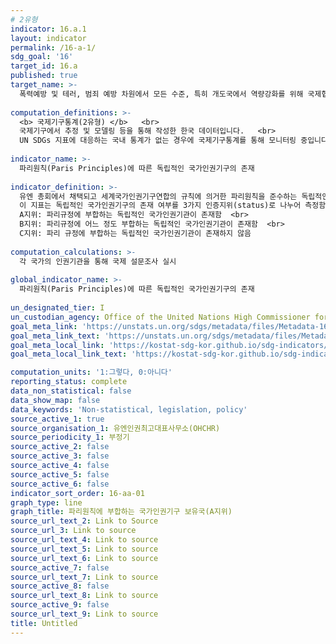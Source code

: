 ```yaml
---
# 2유형 
indicator: 16.a.1
layout: indicator
permalink: /16-a-1/
sdg_goal: '16'
target_id: 16.a
published: true
target_name: >-
  폭력예방 및 테러, 범죄 예방 차원에서 모든 수준, 특히 개도국에서 역량강화를 위해 국제협력 등을 포함하여 관련된 국내 제도 강화
  
computation_definitions: >-
  <b> 국제기구통계(2유형) </b>   <br>
  국제기구에서 추정 및 모델링 등을 통해 작성한 한국 데이터입니다.   <br>
  UN SDGs 지표에 대응하는 국내 통계가 없는 경우에 국제기구통계를 통해 모니터링 중입니다. 
  
indicator_name: >-
  파리원칙(Paris Principles)에 따른 독립적인 국가인권기구의 존재
  
indicator_definition: >-
  유엔 총회에서 채택되고 세계국가인권기구연합의 규칙에 의거한 파리원칙을 준수하는 독립적인 국가 인권기관의 존재 여부 측정.<br>
  이 지표는 독립적인 국가인권기구의 존재 여부를 3가지 인증지위(status)로 나누어 측정함   <br>
  A지위: 파리규정에 부합하는 독립적인 국가인권기관이 존재함  <br>
  B지위: 파리규정에 어느 정도 부합하는 독립적인 국가인권기관이 존재함  <br>
  C지위: 파리 규정에 부합하는 독립적인 국가인권기관이 존재하지 않음
  
computation_calculations: >-
  각 국가의 인권기관을 통해 국제 설문조사 실시
  
global_indicator_name: >-
  파리원칙(Paris Principles)에 따른 독립적인 국가인권기구의 존재
  
un_designated_tier: I
un_custodian_agency: Office of the United Nations High Commissioner for Human Rights (OHCHR)
goal_meta_link: 'https://unstats.un.org/sdgs/metadata/files/Metadata-16-0a-01.pdf'
goal_meta_link_text: 'https://unstats.un.org/sdgs/metadata/files/Metadata-16-0a-01.pdf'
goal_meta_local_link: 'https://kostat-sdg-kor.github.io/sdg-indicators/public/data/Metadata-16-0a-01_KOR.pdf'
goal_meta_local_link_text: 'https://kostat-sdg-kor.github.io/sdg-indicators/public/data/Metadata-16-0a-01_KOR.pdf'

computation_units: '1:그렇다, 0:아니다'
reporting_status: complete
data_non_statistical: false
data_show_map: false
data_keywords: 'Non-statistical, legislation, policy'
source_active_1: true
source_organisation_1: 유엔인권최고대표사무소(OHCHR)
source_periodicity_1: 부정기
source_active_2: false
source_active_3: false
source_active_4: false
source_active_5: false
source_active_6: false
indicator_sort_order: 16-aa-01
graph_type: line
graph_title: 파리원칙에 부합하는 국가인권기구 보유국(A지위) 
source_url_text_2: Link to Source
source_url_3: Link to source
source_url_text_4: Link to source
source_url_text_5: Link to source
source_url_text_6: Link to source
source_active_7: false
source_url_text_7: Link to source
source_active_8: false
source_url_text_8: Link to source
source_active_9: false
source_url_text_9: Link to source
title: Untitled
---
```

